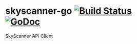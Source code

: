 # skyscanner-go [![Build Status](https://travis-ci.org/aquilax/skyscanner-go.svg?branch=master)](https://travis-ci.org/aquilax/skyscanner-go) [![GoDoc](https://godoc.org/github.com/aquilax/skyscanner-go?status.svg)](https://godoc.org/github.com/aquilax/skyscanner-go)

SkyScanner API Client
